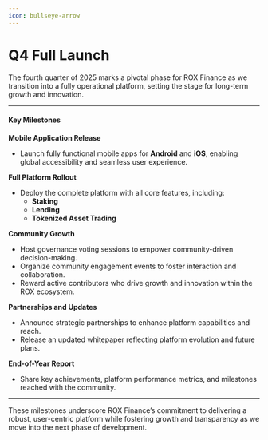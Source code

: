 ```yaml
---
icon: bullseye-arrow
---
```


# Q4 Full Launch

The fourth quarter of 2025 marks a pivotal phase for ROX Finance as we transition into a fully operational platform, setting the stage for long-term growth and innovation.

***

#### Key Milestones

**Mobile Application Release**

* Launch fully functional mobile apps for **Android** and **iOS**, enabling global accessibility and seamless user experience.

**Full Platform Rollout**

* Deploy the complete platform with all core features, including:
  * **Staking**
  * **Lending**
  * **Tokenized Asset Trading**

**Community Growth**

* Host governance voting sessions to empower community-driven decision-making.
* Organize community engagement events to foster interaction and collaboration.
* Reward active contributors who drive growth and innovation within the ROX ecosystem.

**Partnerships and Updates**

* Announce strategic partnerships to enhance platform capabilities and reach.
* Release an updated whitepaper reflecting platform evolution and future plans.

**End-of-Year Report**

* Share key achievements, platform performance metrics, and milestones reached with the community.

***

These milestones underscore ROX Finance’s commitment to delivering a robust, user-centric platform while fostering growth and transparency as we move into the next phase of development.
